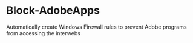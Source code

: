 # Block-AdobeApps
Automatically create Windows Firewall rules to prevent Adobe programs from accessing the interwebs
